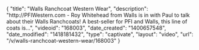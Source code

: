 {
    "title": "Walls Ranchcoat Western Wear",
    "description": "http:\/\/PFIWestern.com - Roy Whitehead from Walls is in with Paul to talk about their Walls Ranchcoats! A best-seller for PFI and Walls, this line of coats is...",
    "videoid": "168003",
    "date_created": "1400657548",
    "date_modified": "1418181432",
    "type": "captivate",
    "layout": "video",
    "url": "\/v\/walls-ranchcoat-western-wear\/168003"
}